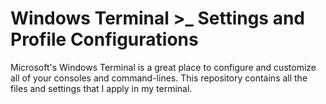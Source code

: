 # Windows Terminal >_ Settings and Profile Configurations

Microsoft's Windows Terminal is a great place to configure and customize all of your consoles and command-lines.
This repository contains all the files and settings that I apply in my terminal.

